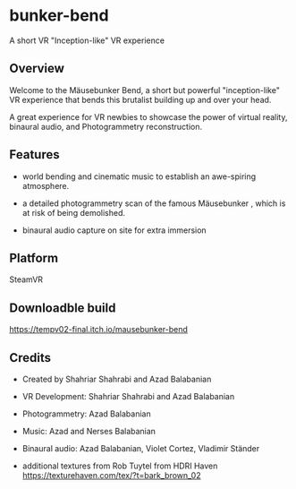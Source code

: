 # bunker-bend
A short VR "Inception-like" VR experience 


## Overview
Welcome to the Mäusebunker Bend, a short but powerful "inception-like" VR experience that bends this brutalist building up and over your head. 

A great experience for VR newbies to showcase the power of virtual reality, binaural audio, and Photogrammetry reconstruction. 

## Features
- world bending and cinematic music to establish an awe-spiring atmosphere.  

- a detailed photogrammetry scan of the famous Mäusebunker , which is at risk of being demolished. 

- binaural audio capture on site for extra immersion 

## Platform
SteamVR

## Downloadble build
https://tempv02-final.itch.io/mausebunker-bend


## Credits
- Created by Shahriar Shahrabi and Azad Balabanian

- VR Development: Shahriar Shahrabi and Azad Balabanian

- Photogrammetry: Azad Balabanian

- Music: Azad and Nerses Balabanian

- Binaural audio: Azad Balabanian, Violet Cortez, Vladimir Ständer

- additional textures from Rob Tuytel from HDRI Haven
https://texturehaven.com/tex/?t=bark_brown_02
